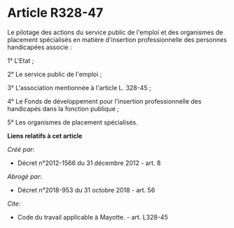 # Article R328-47

Le pilotage des actions du service public de l'emploi et des organismes de placement spécialisés en matière d'insertion
professionnelle des personnes handicapées associe : 

1° L'Etat ; 

2° Le service public de l'emploi ; 

3° L'association mentionnée à l'article L. 328-45 ; 

4° Le Fonds de développement pour l'insertion professionnelle des handicapés dans la fonction publique ; 

5° Les organismes de placement spécialisés.

**Liens relatifs à cet article**

_Créé par_:

  - Décret n°2012-1566 du 31 décembre 2012 - art. 8

_Abrogé par_:

  - Décret n°2018-953 du 31 octobre 2018 - art. 56

_Cite_:

  - Code du travail applicable à Mayotte. - art. L328-45
